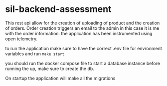 # sil-backend-assessment

This rest api allow for the creation of uploading of product and the creation of orders. Order creation triggers an email to the admin in this case it is me with the order information. the application has been instrumented using open telemetry.

to run the application make sure to have the correct .env file for envronment variables and run `make start`

you should run the docker compose file to start a database instance before running the up, make sure to create the db.

On startup the application will make all the migrations